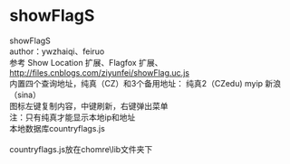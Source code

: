 showFlagS
============
showFlagS<br /> 
author：ywzhaiqi、feiruo<br /> 
参考 Show Location 扩展、Flagfox 扩展、http://files.cnblogs.com/ziyunfei/showFlag.uc.js<br /> 
内置四个查询地址，纯真（CZ）和3个备用地址： 纯真2（CZedu)  myip  新浪（sina）<br /> 
图标左键复制内容，中键刷新，右键弹出菜单<br /> 
注：只有纯真才能显示本地ip和地址<br /> 
本地数据库countryflags.js<br /> 
<br /> 
countryflags.js放在chomre\lib文件夹下